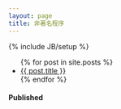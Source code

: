 ```yaml
---
layout: page
title: 非著名程序
---
```

{% include JB/setup %}



<div class="row">
  <div class="span8">
      <ul class="posts">
        {% for post in site.posts %}
          <li><a href="{{ BASE_PATH }}{{ post.url }}">{{ post.title }}</a></li>
        {% endfor %}
      </ul>
  </div>

  <div class="span4">
      <h4>Published</h4>
  </div>
</div>
